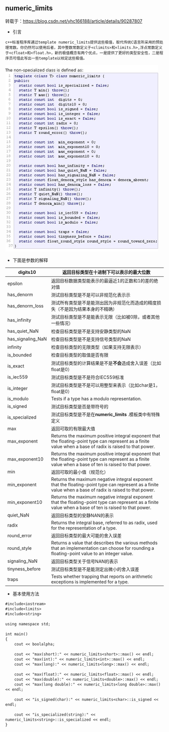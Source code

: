 ## numeric_limits
转载于：https://blog.csdn.net/yhc166188/article/details/90287807
* 引言
```
c++标准程序库通过template numeric_limits提供这些极值，取代传统C语言所采用的预处理常数。你仍然可以使用后者，其中整数常数定义于<climits>和<limits.h>,浮点常数定义于<cfloat>和<float.h>，新的极值概念有两个优点，一是提供了更好的类型安全性，二是程序员可借此写出一些template以核定这些极值。
```
![img](./res/img.jpg)
* 下面是参数的解释

| digits10          | 返回目标类型在十进制下可以表示的最大位数                     |
| ----------------- | ------------------------------------------------------------ |
| epsilon           | 返回目标数据类型能表示的最逼近1的正数和1的差的绝对值         |
| has_denorm        | 测试目标类型是不是可以非规范化表示示                         |
| has_denorm_loss   | 测试所有类型是不是能测出因为非规范化而造成的精度损失（不是因为结果本身的不精确） |
| has_infinity      | 测试目标类型是不是能表示无限（比如被0除，或者其他一些情况）  |
| has_quiet_NaN     | 检查目标类型是不是支持安静类型的NaN                          |
| has_signaling_NaN | 检查目标类型是不是支持信号类型的NaN                          |
| infinity          | 检查目标类型的无限类型（如果支持无限表示）                   |
| is_bounded        | 检查目标类型的取值是否有限                                   |
| is_exact          | 测试目标类型的计算结果是不是**不会**造成舍入误差（比如float是0） |
| is_iec559         | 测试目标类型是不是符合IEC559标准                             |
| is_integer        | 测试目标类型是不是可以用整型来表示（比如char是1，float是0）  |
| is_modulo         | Tests if a type has a modulo representation.                 |
| is_signed         | 测试目标类型是否是带符号的                                   |
| is_specialized    | 测试目标类型是不是在**numeric_limits** .模板类中有特殊定义   |
| max               | 返回可取的有限最大值                                         |
| max_exponent      | Returns the maximum positive integral exponent that the floating-point type can represent as a finite value when a base of radix is raised to that power. |
| max_exponent10    | Returns the maximum positive integral exponent that the floating-point type can represent as a finite value when a base of ten is raised to that power. |
| min               | 返回可取的最小值（规范化）                                   |
| min_exponent      | Returns the maximum negative integral exponent that the floating-point type can represent as a finite value when a base of radix is raised to that power. |
| min_exponent10    | Returns the maximum negative integral exponent that the floating-point type can represent as a finite value when a base of ten is raised to that power. |
| quiet_NaN         | 返回目标类型的安静NAN的表示                                  |
| radix             | Returns the integral base, referred to as radix, used for the representation of a type. |
| round_error       | 返回目标类型的最大可能的舍入误差                             |
| round_style       | Returns a value that describes the various methods that an implementation can choose for rounding a floating-point value to an integer value. |
| signaling_NaN     | 返回目标类型关于信号NAN的表示                                |
| tinyness_before   | 测试目标类型是不是能测定出微小的舍入误差                     |
| traps             | Tests whether trapping that reports on arithmetic exceptions is implemented for a type. |

* 基本使用方法
```
#include<iostream>
#include<limits>
#include<string>

using namespace std;

int main()
{
	cout << boolalpha;

	cout << "max(short):" << numeric_limits<short>::max() << endl;
	cout << "max(int):" << numeric_limits<int>::max() << endl;
	cout << "max(long):" << numeric_limits<long>::max() << endl;

	cout << "max(float):" << numeric_limits<float>::max() << endl;
	cout << "max(double):" << numeric_limits<double>::max() << endl;
	cout << "max(long double):" << numeric_limits<long double>::max() << endl;

	cout << "is_signed(char):" << numeric_limits<char>::is_signed << endl;

	cout << "is_specialized(string):" << numeric_limits<string>::is_specialized << endl;
}
```